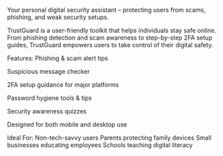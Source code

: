 Your personal digital security assistant – protecting users from scams, phishing, and weak security setups.

TrustGuard is a user-friendly toolkit that helps individuals stay safe online. From phishing detection and scam awareness to step-by-step 2FA setup guides, TrustGuard empowers users to take control of their digital safety.

Features:
Phishing & scam alert tips

Suspicious message checker

2FA setup guidance for major platforms

Password hygiene tools & tips

Security awareness quizzes

Designed for both mobile and desktop use

Ideal For:
Non-tech-savvy users
Parents protecting family devices
Small businesses educating employees
Schools teaching digital literacy
